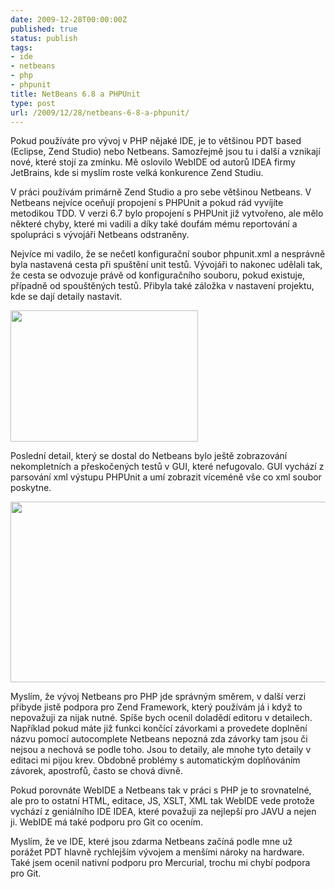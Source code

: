 ```yaml
---
date: 2009-12-28T00:00:00Z
published: true
status: publish
tags:
- ide
- netbeans
- php
- phpunit
title: NetBeans 6.8 a PHPUnit
type: post
url: /2009/12/28/netbeans-6-8-a-phpunit/
---
```


Pokud používáte pro vývoj v PHP nějaké IDE, je to většinou PDT based (Eclipse, Zend Studio) nebo Netbeans. Samozřejmě jsou tu i další a vznikají nové, které stojí za zmínku. Mě oslovilo WebIDE od autorů IDEA firmy JetBrains, kde si myslím roste velká konkurence Zend Studiu.

V práci používám primárně Zend Studio a pro sebe většinou Netbeans. V Netbeans nejvíce oceňují propojení s PHPUnit a pokud rád vyvíjíte metodikou TDD. V verzi 6.7 bylo propojení s PHPUnit již vytvořeno, ale mělo některé chyby, které mi vadili a díky také doufám mému reportování a spolupráci s vývojáři Netbeans odstraněny. 

Nejvíce mi vadilo, že se nečetl konfigurační soubor phpunit.xml a nesprávně byla nastavená cesta při spuštění unit testů. Vývojáři to nakonec udělali tak, že cesta se odvozuje právě od konfiguračního souboru, pokud existuje, případně od spouštěných testů. Přibyla také záložka v nastavení projektu, kde se dají detaily nastavit.

<a href="http://blog.prskavec.net/wp-content/uploads/2009/12/Netbeans68-Project-Properties.png"><img src="http://blog.prskavec.net/wp-content/uploads/2009/12/Netbeans68-Project-Properties-300x210.png" alt="" width="300" height="210" class="aligncenter size-medium wp-image-802" /></a>

Poslední detail, který se dostal do Netbeans bylo ještě zobrazování nekompletních a přeskočených testů v GUI, které nefugovalo. GUI vychází z parsování xml výstupu PHPUnit a umí zobrazit víceméně vše co xml soubor poskytne.

<a href="http://blog.prskavec.net/wp-content/uploads/2009/12/NetBeans68-Testresults.png"><img src="http://blog.prskavec.net/wp-content/uploads/2009/12/NetBeans68-Testresults.png" alt="" width="540" height="289" class="aligncenter size-full wp-image-803" /></a>

Myslím, že vývoj Netbeans pro PHP jde správným směrem, v další verzi přibyde jistě podpora pro Zend Framework, který používám já i když to nepovažuji za nijak nutné. Spíše bych ocenil doladědí editoru v detailech. Například pokud máte již funkci končící závorkami a provedete doplnění názvu pomocí autocomplete Netbeans nepozná zda závorky tam jsou či nejsou a nechová se podle toho. Jsou to detaily, ale mnohe tyto detaily v editaci mi pijou krev. Obdobně problémy s automatickým doplňováním závorek, apostrofů, často se chová divně.

Pokud porovnáte WebIDE a Netbeans tak v práci s PHP je to srovnatelné, ale pro to ostatní HTML, editace, JS, XSLT, XML tak WebIDE vede protože vychází z geniálního IDE IDEA, které považuji za nejlepší pro JAVU a nejen ji. WebIDE má také podporu pro Git co ocením.

Myslím, že ve IDE, které jsou zdarma Netbeans začíná podle mne už porážet PDT hlavně rychlejším vývojem a menšími nároky na hardware. Také jsem ocenil nativní podporu pro Mercurial, trochu mi chybí podpora pro Git.
